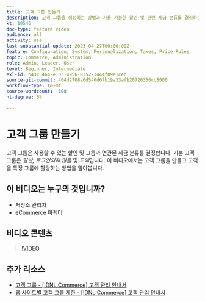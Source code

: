 ```yaml
---
title: 고객 그룹 만들기
description: 고객 그룹을 생성하는 방법과 사용 가능한 할인 및 관련 세금 분류를 결정하는 특정 그룹에 고객을 할당하는 방법을 알아봅니다.
kt: 10546
doc-type: feature video
audience: all
activity: use
last-substantial-update: 2023-04-27T00:00:00Z
feature: Configuration, System, Personalization, Taxes, Price Rules
topic: Commerce, Administration
role: Admin, Leader, User
level: Beginner, Intermediate
exl-id: b43c5464-e103-4956-8352-3444f09e1ceb
source-git-commit: 404d2708a6d540d6fb19a33afb20726356cd8000
workflow-type: tm+mt
source-wordcount: '108'
ht-degree: 0%

---
```


# 고객 그룹 만들기

고객 그룹은 사용할 수 있는 할인 및 그룹과 연관된 세금 분류를 결정합니다. 기본 고객 그룹은 _일반_, _로그인되지 않음_ 및 _도매_&#x200B;입니다. 이 비디오에서는 고객 그룹을 만들고 고객을 특정 그룹에 할당하는 방법을 알아봅니다.

## 이 비디오는 누구의 것입니까?

- 저장소 관리자
- eCommerce 마케터

## 비디오 콘텐츠

>[!VIDEO](https://video.tv.adobe.com/v/343660?quality=12&learn=on)

## 추가 리소스

- [고객 그룹 - [!DNL Commerce] 고객 관리 안내서](https://experienceleague.adobe.com/docs/commerce-admin/customers/customers-menu/customer-groups.html)
- [웹 사이트별 고객 그룹 제한 - [!DNL Commerce] 고객 관리 안내서](https://developer.adobe.com/commerce/php/development/components/indexing/optimization/#customer-group-limitations-by-websites)
